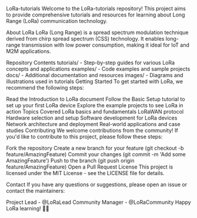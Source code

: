  LoRa-tutorials
Welcome to the LoRa-tutorials repository! This project aims to provide comprehensive tutorials and resources for learning about Long Range (LoRa) communication technology.

About LoRa
LoRa (Long Range) is a spread spectrum modulation technique derived from chirp spread spectrum (CSS) technology. It enables long-range transmission with low power consumption, making it ideal for IoT and M2M applications.

Repository Contents
tutorials/ - Step-by-step guides for various LoRa concepts and applications
examples/ - Code examples and sample projects
docs/ - Additional documentation and resources
images/ - Diagrams and illustrations used in tutorials
Getting Started
To get started with LoRa, we recommend the following steps:

Read the Introduction to LoRa document
Follow the Basic Setup tutorial to set up your first LoRa device
Explore the example projects to see LoRa in action
Topics Covered
LoRa basics and fundamentals
LoRaWAN protocol
Hardware selection and setup
Software development for LoRa devices
Network architecture and deployment
Real-world applications and case studies
Contributing
We welcome contributions from the community! If you'd like to contribute to this project, please follow these steps:

Fork the repository
Create a new branch for your feature (git checkout -b feature/AmazingFeature)
Commit your changes (git commit -m 'Add some AmazingFeature')
Push to the branch (git push origin feature/AmazingFeature)
Open a Pull Request
License
This project is licensed under the MIT License - see the LICENSE file for details.

Contact
If you have any questions or suggestions, please open an issue or contact the maintainers:

Project Lead - @LoRaLead
Community Manager - @LoRaCommunity
Happy LoRa learning! 📡🌐
